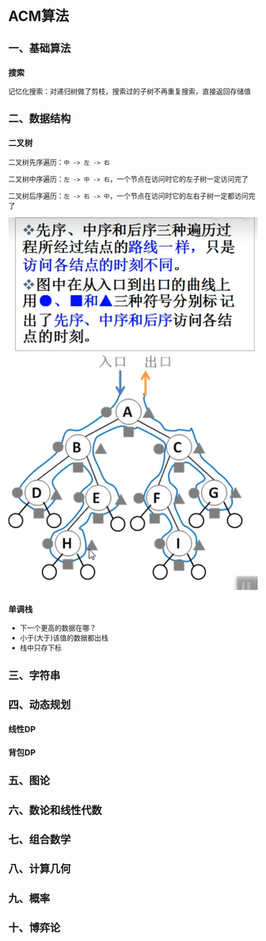 # ACM算法



## 一、基础算法

### 搜索

记忆化搜索：对递归树做了剪枝，搜索过的子树不再重复搜索，直接返回存储值







## 二、数据结构


### 二叉树

二叉树先序遍历：`中 -> 左 -> 右`

二叉树中序遍历：`左 -> 中 -> 右`，一个节点在访问时它的左子树一定访问完了

二叉树后序遍历：`左 -> 右 -> 中`，一个节点在访问时它的左右子树一定都访问完了

![二叉树遍历](../assets/二叉树遍历.png)



### 单调栈

- 下一个更高的数据在哪？
- 小于(大于)该值的数据都出栈
- 栈中只存下标






## 三、字符串







## 四、动态规划

### 线性DP


### 背包DP




## 五、图论






## 六、数论和线性代数


## 七、组合数学



## 八、计算几何


## 九、概率


## 十、博弈论






